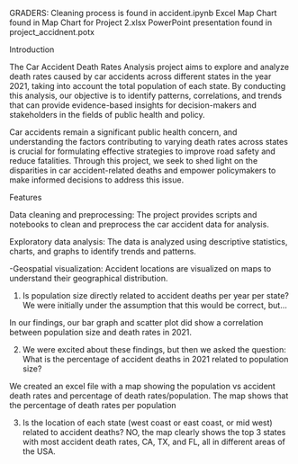 GRADERS: 
Cleaning process is found in accident.ipynb
Excel Map Chart found in Map Chart for Project 2.xlsx
PowerPoint presentation found in project_accidnent.potx


Introduction

The Car Accident Death Rates Analysis project aims to explore and analyze death rates caused by car accidents across different states in the year 2021, taking into account the total population of each state. By conducting this analysis, our objective is to identify patterns, correlations, and trends that can provide evidence-based insights for decision-makers and stakeholders in the fields of public health and policy.

Car accidents remain a significant public health concern, and understanding the factors contributing to varying death rates across states is crucial for formulating effective strategies to improve road safety and reduce fatalities. Through this project, we seek to shed light on the disparities in car accident-related deaths and empower policymakers to make informed decisions to address this issue.

Features

Data cleaning and preprocessing: The project provides scripts and notebooks to clean and preprocess the car accident data for analysis.

Exploratory data analysis: The data is analyzed using descriptive statistics, charts, and graphs to identify trends and patterns.

-Geospatial visualization: Accident locations are visualized on maps to understand their geographical distribution.

1. Is population size directly related to accident deaths per year per state?
We were initially under the assumption that this would be correct, but...

In our findings, our bar graph and scatter plot did show a correlation between population size and death rates in 2021.


2. We were excited about these findings, but then we asked the question:
What is the percentage of accident deaths in 2021 related to population size?

We created an excel file with a map showing the population vs accident death rates and percentage of death rates/population. 
The map shows that the percentage of death rates per population

3. Is the location of each state (west coast or east coast, or mid west) related to accident deaths?
NO, the map clearly shows the top 3 states with most accident death rates, CA, TX, and FL, all in different areas of the USA.